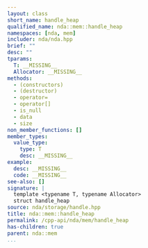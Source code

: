 ```yaml
---
layout: class
short_name: handle_heap
qualified_name: nda::mem::handle_heap
namespaces: [nda, mem]
includer: nda/nda.hpp
brief: ""
desc: ""
tparams:
  T: __MISSING__
  Allocator: __MISSING__
methods:
  - (constructors)
  - (destructor)
  - operator=
  - operator[]
  - is_null
  - data
  - size
non_member_functions: []
member_types:
  value_type:
    type: T
    desc: __MISSING__
example:
  desc: __MISSING__
  code: __MISSING__
see-also: []
signature: |
  template <typename T, typename Allocator>
  struct handle_heap
source: nda/storage/handle.hpp
title: nda::mem::handle_heap
permalink: /cpp-api/nda/mem/handle_heap
has-children: true
parent: nda::mem
...
```


